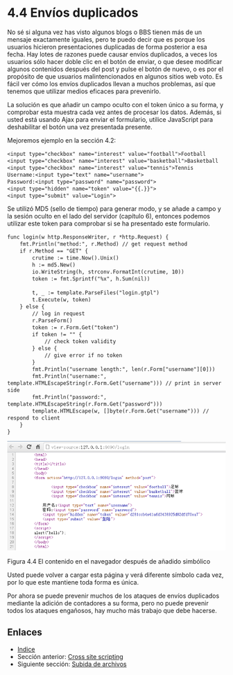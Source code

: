# 4.4 Envíos duplicados

No sé si alguna vez has visto algunos blogs o BBS tienen más de un mensaje exactamente iguales, pero te puedo decir que es porque los usuarios hicieron presentaciones duplicadas de forma posterior a esa fecha. Hay lotes de razones puede causar envíos duplicados, a veces los usuarios sólo hacer doble clic en el botón de enviar, o que desee modificar algunos contenidos después del post y pulse el botón de nuevo, o es por el propósito de que usuarios malintencionados en algunos sitios web voto. Es fácil ver cómo los envíos duplicados llevan a muchos problemas, así que tenemos que utilizar medios eficaces para prevenirlo.

La solución es que añadir un campo oculto con el token único a su forma, y ​​comprobar esta muestra cada vez antes de procesar los datos. Además, si usted está usando Ajax para enviar el formulario, utilice JavaScript para deshabilitar el botón una vez presentada presente.

Mejoremos ejemplo en la sección 4.2:

	<input type="checkbox" name="interest" value="football">Football
	<input type="checkbox" name="interest" value="basketball">Basketball
	<input type="checkbox" name="interest" value="tennis">Tennis
	Username:<input type="text" name="username">
	Password:<input type="password" name="password">
	<input type="hidden" name="token" value="{{.}}">
	<input type="submit" value="Login">

Se utilizó MD5 (sello de tiempo) para generar modo, y se añade a campo y la sesión oculto en el lado del servidor (capítulo 6), entonces podemos utilizar este token para comprobar si se ha presentado este formulario.

	func login(w http.ResponseWriter, r *http.Request) {
    	fmt.Println("method:", r.Method) // get request method
    	if r.Method == "GET" {
        	crutime := time.Now().Unix()
        	h := md5.New()
        	io.WriteString(h, strconv.FormatInt(crutime, 10))
        	token := fmt.Sprintf("%x", h.Sum(nil))

        	t, _ := template.ParseFiles("login.gtpl")
        	t.Execute(w, token)
    	} else {
        	// log in request
        	r.ParseForm()
        	token := r.Form.Get("token")
        	if token != "" {
        	    // check token validity
        	} else {
        	    // give error if no token
        	}
        	fmt.Println("username length:", len(r.Form["username"][0]))
        	fmt.Println("username:", template.HTMLEscapeString(r.Form.Get("username"))) // print in server side
        	fmt.Println("password:", template.HTMLEscapeString(r.Form.Get("password")))
        	template.HTMLEscape(w, []byte(r.Form.Get("username"))) // respond to client
    	}
	}

![](images/4.4.token.png?raw=true)

Figura 4.4 El contenido en el navegador después de añadido simbólico

Usted puede volver a cargar esta página y verá diferente símbolo cada vez, por lo que este mantiene toda forma es única.

Por ahora se puede prevenir muchos de los ataques de envíos duplicados mediante la adición de contadores a su forma, pero no puede prevenir todos los ataques engañosos, hay mucho más trabajo que debe hacerse.

## Enlaces

- [Indice](preface.md)
- Sección anterior: [Cross site scripting](04.3.md)
- Siguiente sección: [Subida de archivos](04.5.md)
